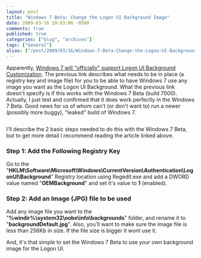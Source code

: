 ```yaml
---
layout: post
title: "Windows 7 Beta: Change the Logon UI Background Image"
date: 2009-03-16 19:03:00 -0500
comments: true
published: true
categories: ["blog", "archives"]
tags: ["General"]
alias: ["/post/2009/03/16/Windows-7-Beta-Change-the-Logon-UI-Background-Image", "/post/2009/03/16/windows-7-beta-change-the-logon-ui-background-image"]
---
```

<!-- more -->
<p>Apparently, <a href="http://www.withinwindows.com/2009/03/15/windows-7-to-officially-support-logon-ui-background-customization/">Windows 7 will "officially" support Logon UI Background Customization</a>. The previous link describes what needs to be in place (a registry key and image file) for you to be able to have Windows 7 use any image you want as the Logon UI Background. What the previous link doesn't specify is if this works with the Windows 7 Beta (build 7000). Actually, I just test and confirmed that it does work perfectly in the Windows 7 Beta. Good news for us of whom can't (or don't want to) run a newer (possibly more buggy), "leaked" build of Windows 7.</p>
<p><img style="padding-left: 5px" src="/images/postsWindows7Beta_CustomLogonUIBackground.png" alt="" /></p>
<p>I'll describe the 2 basic steps needed to do this with the Windows 7 Beta, but to get more detail I recommend reading the article linked above.</p>
<h3>Step 1: Add the Following Registry Key</h3>
<p>Go to the "<strong>HKLM\Software\Microsoft\Windows\CurrentVersion\Authentication\LogonUI\Background</strong>" Registry location using Regedit.exe and add a DWORD value named "<strong>OEMBackground</strong>" and set it's value to <strong>1</strong> (enabled).</p>
<h3>Step 2: Add an Image (JPG) file to be used</h3>
<p>Add any image file you want to the "<strong>%windir%\system32\oobe\info\backgrounds</strong>" folder, and rename it to "<strong>backgroundDefault.jpg</strong>". Also, you'll want to make sure the image file is less than 256Kb in size. If the file size is bigger it wont use it.</p>
<p>And, it's that simple to set the Windows 7 Beta to use your own background image for the Logon UI.</p>
<p>&nbsp;</p>
